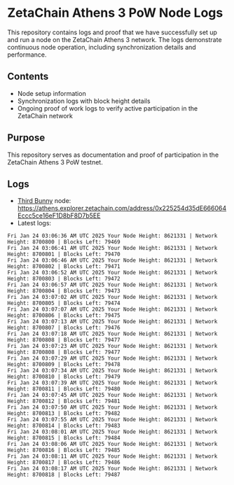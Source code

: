 # ZetaChain Athens 3 PoW Node Logs
This repository contains logs and proof that we have successfully set up and run a node on the ZetaChain Athens 3 network. The logs demonstrate continuous node operation, including synchronization details and performance.

## Contents
- Node setup information
- Synchronization logs with block height details
- Ongoing proof of work logs to verify active participation in the ZetaChain network

## Purpose
This repository serves as documentation and proof of participation in the ZetaChain Athens 3 PoW testnet.

## Logs

- [Third Bunny](https://thirdbunny.xyz/) node: https://athens.explorer.zetachain.com/address/0x225254d35dE666064Eccc5ce16eF1D8bF8D7b5EE
- Latest logs:
```
Fri Jan 24 03:06:36 AM UTC 2025 Your Node Height: 8621331 | Network Height: 8700800 | Blocks Left: 79469
Fri Jan 24 03:06:41 AM UTC 2025 Your Node Height: 8621331 | Network Height: 8700801 | Blocks Left: 79470
Fri Jan 24 03:06:46 AM UTC 2025 Your Node Height: 8621331 | Network Height: 8700802 | Blocks Left: 79471
Fri Jan 24 03:06:52 AM UTC 2025 Your Node Height: 8621331 | Network Height: 8700803 | Blocks Left: 79472
Fri Jan 24 03:06:57 AM UTC 2025 Your Node Height: 8621331 | Network Height: 8700804 | Blocks Left: 79473
Fri Jan 24 03:07:02 AM UTC 2025 Your Node Height: 8621331 | Network Height: 8700805 | Blocks Left: 79474
Fri Jan 24 03:07:07 AM UTC 2025 Your Node Height: 8621331 | Network Height: 8700806 | Blocks Left: 79475
Fri Jan 24 03:07:13 AM UTC 2025 Your Node Height: 8621331 | Network Height: 8700807 | Blocks Left: 79476
Fri Jan 24 03:07:18 AM UTC 2025 Your Node Height: 8621331 | Network Height: 8700808 | Blocks Left: 79477
Fri Jan 24 03:07:23 AM UTC 2025 Your Node Height: 8621331 | Network Height: 8700808 | Blocks Left: 79477
Fri Jan 24 03:07:29 AM UTC 2025 Your Node Height: 8621331 | Network Height: 8700809 | Blocks Left: 79478
Fri Jan 24 03:07:34 AM UTC 2025 Your Node Height: 8621331 | Network Height: 8700810 | Blocks Left: 79479
Fri Jan 24 03:07:39 AM UTC 2025 Your Node Height: 8621331 | Network Height: 8700811 | Blocks Left: 79480
Fri Jan 24 03:07:45 AM UTC 2025 Your Node Height: 8621331 | Network Height: 8700812 | Blocks Left: 79481
Fri Jan 24 03:07:50 AM UTC 2025 Your Node Height: 8621331 | Network Height: 8700813 | Blocks Left: 79482
Fri Jan 24 03:07:55 AM UTC 2025 Your Node Height: 8621331 | Network Height: 8700814 | Blocks Left: 79483
Fri Jan 24 03:08:01 AM UTC 2025 Your Node Height: 8621331 | Network Height: 8700815 | Blocks Left: 79484
Fri Jan 24 03:08:06 AM UTC 2025 Your Node Height: 8621331 | Network Height: 8700816 | Blocks Left: 79485
Fri Jan 24 03:08:11 AM UTC 2025 Your Node Height: 8621331 | Network Height: 8700817 | Blocks Left: 79486
Fri Jan 24 03:08:17 AM UTC 2025 Your Node Height: 8621331 | Network Height: 8700818 | Blocks Left: 79487
```
